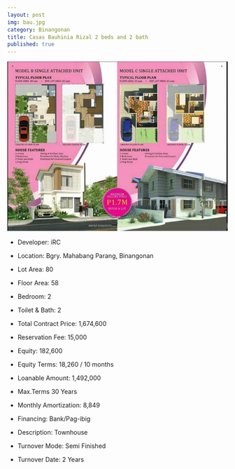 ```yaml
---
layout: post
img: bau.jpg
category: Binangonan
title: Casas Bauhinia Rizal 2 beds and 2 bath
published: true
---
```



<span class="image featured"><img src="/images/bau.jpg" alt=""></span>

- Developer: iRC
- Location: Bgry. Mahabang Parang, Binangonan
- Lot Area: 80
- Floor Area: 58
- Bedroom: 2
- Toilet & Bath: 2


- Total Contract Price: 1,674,600
- Reservation Fee: 15,000
- Equity: 182,600
- Equity Terms: 18,260 / 10 months
- Loanable Amount: 1,492,000
- Max.Terms	30 Years
- Monthly Amortization: 8,849
- Financing: Bank/Pag-ibig

- Description: Townhouse
- Turnover Mode: Semi Finished
- Turnover Date: 2 Years